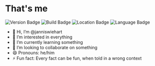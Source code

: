 # That's me

![Version Badge](https://img.shields.io/badge/Version-2001-aa2233) 
![Build Badge](https://img.shields.io/badge/Build-unstable-bb9933)
![Location Badge](https://img.shields.io/badge/Location-Bremen-22aa33)
![Language Badge](https://img.shields.io/badge/Language-PHP-3377aa)




- 👋 Hi, I’m @janniswiehart
- 👀 I’m interested in everything
- 🌱 I’m currently learning something
- 💞️ I’m looking to collaborate on something
- 😄 Pronouns: he/him
- ⚡ Fun fact: Every fact can be fun, when told in a wrong context
